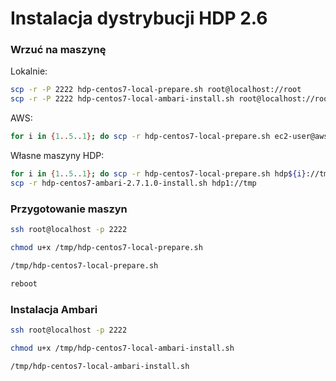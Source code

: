 
# Instalacja dystrybucji HDP 2.6

### Wrzuć na maszynę

Lokalnie:
~~~bash
scp -r -P 2222 hdp-centos7-local-prepare.sh root@localhost://root
scp -r -P 2222 hdp-centos7-local-ambari-install.sh root@localhost://root
~~~

AWS:
~~~bash
for i in {1..5..1}; do scp -r hdp-centos7-local-prepare.sh ec2-user@aws${i}://tmp; done
~~~

Własne maszyny HDP:
~~~bash
for i in {1..5..1}; do scp -r hdp-centos7-local-prepare.sh hdp${i}://tmp; done
scp -r hdp-centos7-ambari-2.7.1.0-install.sh hdp1://tmp
~~~


### Przygotowanie maszyn

~~~bash
ssh root@localhost -p 2222

chmod u+x /tmp/hdp-centos7-local-prepare.sh

/tmp/hdp-centos7-local-prepare.sh

reboot
~~~

### Instalacja Ambari

~~~bash
ssh root@localhost -p 2222

chmod u+x /tmp/hdp-centos7-local-ambari-install.sh

/tmp/hdp-centos7-local-ambari-install.sh
~~~